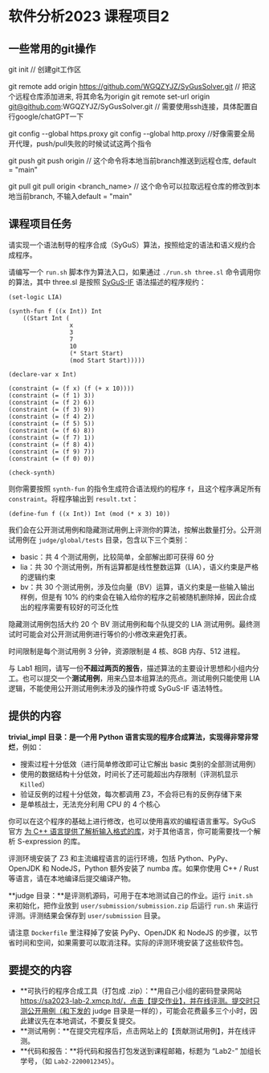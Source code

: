 # 软件分析2023 课程项目2

## 一些常用的git操作
git init
// 创建git工作区

git remote add origin https://github.com/WGQZYJZ/SyGusSolver.git
// 把这个远程仓库添加进来, 将其命名为origin
git remote set-url origin git@github.com:WGQZYJZ/SyGusSolver.git
// 需要使用ssh连接，具体配置自行google/chatGPT一下

git config --global https.proxy
git config --global http.proxy
//好像需要全局开代理，push/pull失败的时候试试这两个指令

git push 
git push origin <branch-name>
// 这个命令将本地当前branch推送到远程仓库<branch-name>, default = "main"

git pull
git pull origin <branch_name>
// 这个命令可以拉取远程仓库<branch-name>的修改到本地当前branch, 不输入default = "main"

## 课程项目任务

请实现一个语法制导的程序合成（SyGuS）算法，按照给定的语法和语义规约合成程序。

请编写一个 `run.sh` 脚本作为算法入口，如果通过 `./run.sh three.sl` 命令调用你的算法，其中 three.sl 是按照 [SyGuS-IF](https://sygus-org.github.io/language/) 语法描述的程序规约：

```
(set-logic LIA)

(synth-fun f ((x Int)) Int
    ((Start Int (
                 x
                 3
                 7
                 10
                 (* Start Start)
                 (mod Start Start)))))

(declare-var x Int)

(constraint (= (f x) (f (+ x 10))))
(constraint (= (f 1) 3))
(constraint (= (f 2) 6))
(constraint (= (f 3) 9))
(constraint (= (f 4) 2))
(constraint (= (f 5) 5))
(constraint (= (f 6) 8))
(constraint (= (f 7) 1))
(constraint (= (f 8) 4))
(constraint (= (f 9) 7))
(constraint (= (f 0) 0))

(check-synth)
```

则你需要按照 `synth-fun` 的指令生成符合语法规约的程序 `f`，且这个程序满足所有 `constraint`。将程序输出到 `result.txt`：

```
(define-fun f ((x Int)) Int (mod (* x 3) 10))
```

我们会在公开测试用例和隐藏测试用例上评测你的算法，按解出数量打分。公开测试用例在 `judge/global/tests` 目录，包含以下三个类别：

- basic：共 4 个测试用例，比较简单，全部解出即可获得 60 分
- lia：共 30 个测试用例，所有运算都是线性整数运算（LIA），语义约束是严格的逻辑约束
- bv：共 30 个测试用例，涉及位向量（BV）运算，语义约束是一些输入输出样例，但是有 10% 的约束会在输入给你的程序之前被随机删除掉，因此合成出的程序需要有较好的可泛化性

隐藏测试用例包括大约 20 个 BV 测试用例和每个队提交的 LIA 测试用例。最终测试时可能会对公开测试用例进行等价的小修改来避免打表。

时间限制是每个测试用例 3 分钟，资源限制是 4 核、8GB 内存、512 进程。

与 Lab1 相同，请写一份**不超过两页的报告**，描述算法的主要设计思想和小组内分工。也可以提交一个**测试用例**，用来凸显本组算法的亮点。测试用例只能使用 LIA 逻辑，不能使用公开测试用例未涉及的操作符或 SyGuS-IF 语法特性。



## 提供的内容

**trivial_impl 目录：**是一个用 Python 语言实现的程序合成算法，实现得**非常非常烂**，例如：

- 搜索过程十分低效（进行简单修改即可让它解出 basic 类别的全部测试用例）
- 使用的数据结构十分低效，时间长了还可能超出内存限制（评测机显示 `Killed`）
- 验证反例的过程十分低效，每次都调用 Z3，不会将已有的反例存储下来
- 是单核战士，无法充分利用 CPU 的 4 个核心

你可以在这个程序的基础上进行修改，也可以使用喜欢的编程语言重写。SyGuS 官方 [为 C++ 语言提供了解析输入格式的库](https://github.com/sygus-tools/synthlib2parser)，对于其他语言，你可能需要找一个解析 S-expression 的库。

评测环境安装了 Z3 和主流编程语言的运行环境，包括 Python、PyPy、OpenJDK 和 NodeJS，Python 额外安装了 numba 库。如果你使用 C++ / Rust 等语言，请在本地编译后提交编译产物。



**judge 目录：**是评测机源码，可用于在本地测试自己的作业。运行 `init.sh` 来初始化，把作业放到 `user/submission/submission.zip` 后运行 `run.sh` 来运行评测。评测结果会保存到 `user/submission` 目录。

请注意 `Dockerfile` 里注释掉了安装 PyPy、OpenJDK 和 NodeJS 的步骤，以节省时间和空间，如果需要可以取消注释。实际的评测环境安装了这些软件包。



## 要提交的内容

- **可执行的程序合成工具（打包成 .zip）：**用自己小组的密码登录网站 https://sa2023-lab-2.xmcp.ltd/，点击【提交作业】，并在线评测。提交时只测公开用例（和下发的 judge 目录是一样的），可能会花费最多三个小时，因此建议先在本地调试，不要反复提交。
- **测试用例：**在提交完程序后，点击网站上的【贡献测试用例】，并在线评测。
- **代码和报告：**将代码和报告打包发送到课程邮箱，标题为 “Lab2-” 加组长学号，（如 `Lab2-2200012345`）。
